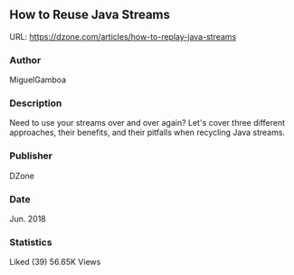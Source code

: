 ## How to Reuse Java Streams

URL: https://dzone.com/articles/how-to-replay-java-streams

### Author
MiguelGamboa
### Description
Need to use your streams over and over again? Let's cover three different approaches, their benefits, and their pitfalls when recycling Java streams.
### Publisher 
DZone
### Date
Jun. 2018
### Statistics
Liked (39)
56.65K Views